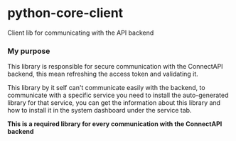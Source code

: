 # python-core-client
Client lib for communicating with the API backend


### My purpose
This library is responsible for secure communication with the ConnectAPI backend,
this mean refreshing the access token and validating it.

This library by it self can't communicate easily with the backend,
to communicate with a specific service you need to install the auto-generated library for that service,
you can get the information about this library and how to install it in the system dashboard under the service tab.

**This is a required library for every communication with the ConnectAPI backend**
